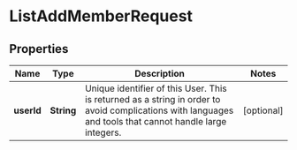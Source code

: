 

# ListAddMemberRequest


## Properties

Name | Type | Description | Notes
------------ | ------------- | ------------- | -------------
**userId** | **String** | Unique identifier of this User. This is returned as a string in order to avoid complications with languages and tools that cannot handle large integers. |  [optional]



